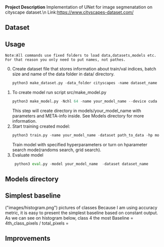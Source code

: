 __Project Description__
  Implementation of UNet for image segmenatation on cityscape dataset.\n
  Link:https://www.cityscapes-dataset.com/

## Dataset


## Usage
    Note:All commands use fixed folders to load data,datasets,models etc. For that reason you only need to put names, not pathes.
  0. Create dataset file that stores information about train/val indices, batch size and  name of the data folder in data/ directory.
        ```python 
        python3 make_dataset.py -data_folder cityscapes -name dataset_name -val_percent 0.2 -tr_batch_size 8
        ```
  1. To create model run script src/make_model.py
        ```python 
        python3 make_model.py -Nchl 64 -name your_model_name --device cuda
        ```
     This step will create directory in models/your_model_name with parameters and META-info inside.
     See Models directory for more information.
  2. Start training created model:
       ```python
       python3 train.py -name your_model_name -dataset path_to_data -hp mode
       ```
     Train model with specified hyperparameters or turn on hparameter search mode(randoms search, grid search).
  3. Evaluate model
      ```python
       python3 eval.py -model your_model_name  -dataset dataset_name   
       ```
         
## Models directory   


## Simplest baseline
 ("images/histogram.png")
 pictures of classes
 Because I am using accuracy metric, it is easy to present the simplest baseline based on constant output. As we can see on histogram below, class 4 the most
  Baseline = 4th_class_pixels / total_pixels =

## Improvements
